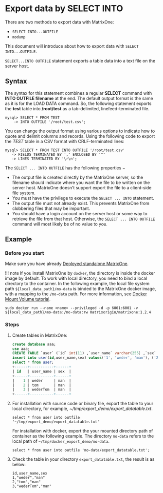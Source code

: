 # Export data by SELECT INTO

There are two methods to export data with MatrixOne:

- `SELECT INTO...OUTFILE`
- `modump`

This document will introduce about how to export data with `SELECT INTO...OUTFILE`.

`SELECT...INTO OUTFILE` statement exports a table data into a text file on the server host.

## Syntax

The syntax for this statement combines a regular **SELECT** command with **INTO OUTFILE filename** at the end. The default output format is the same as it is for the LOAD DATA command. So, the following statement exports the **test** table into **/root/test** as a tab-delimited, linefeed-terminated file.

```
mysql> SELECT * FROM TEST
    -> INTO OUTFILE '/root/test.csv';
```

You can change the output format using various options to indicate how to quote and delimit columns and records. Using the following code to export the *TEST* table in a CSV format with CRLF-terminated lines:

```
mysql> SELECT * FROM TEST INTO OUTFILE '/root/test.csv'
   -> FIELDS TERMINATED BY ',' ENCLOSED BY '"'
   -> LINES TERMINATED BY '\r\n';
```

The `SELECT ... INTO OUTFILE` has the following properties −

- The output file is created directly by the MatrixOne server, so the filename should indicate where you want the file to be written on the server host. MatrixOne doesn't support export the file to a client-side file system.
- You must have the privilege to execute the `SELECT ... INTO` statement.
- The output file must not already exist. This prevents MatrixOne from clobbering files that may be important.
- You should have a login account on the server host or some way to retrieve the file from that host. Otherwise, the `SELECT ... INTO OUTFILE` command will most likely be of no value to you.

## Example

### Before you start

Make sure you have already [Deployed standalone MatrixOne](../../Get-Started/install-standalone-matrixone.md).

!!! note
    If you install MatrixOne by `docker`, the directory is inside the docker image by default. To work with local directory, you need to bind a local directory to the container. In the following example, the local file system path `${local_data_path}/mo-data` is binded to the MatrixOne docker image, with a mapping to the `/mo-data` path. For more information, see [Docker Mount Volume tutorial](https://www.freecodecamp.org/news/docker-mount-volume-guide-how-to-mount-a-local-directory/).

```
sudo docker run --name <name> --privileged -d -p 6001:6001 -v ${local_data_path}/mo-data:/mo-data:rw matrixorigin/matrixone:1.2.4
```

### Steps

1. Create tables in MatrixOne:

    ```sql
    create database aaa;
    use aaa;
    CREATE TABLE `user` (`id` int(11) ,`user_name` varchar(255) ,`sex` varchar(255));
    insert into user(id,user_name,sex) values('1', 'weder', 'man'), ('2', 'tom', 'man'), ('3', 'wederTom', 'man');
    select * from user;
    +------+-----------+------+
    | id   | user_name | sex  |
    +------+-----------+------+
    |    1 | weder     | man  |
    |    2 | tom       | man  |
    |    3 | wederTom  | man  |
    +------+-----------+------+
    ```

2. For installation with source code or binary file, export the table to your local directory, for example, *~/tmp/export_demo/export_datatable.txt*.

    ```
    select * from user into outfile '~/tmp/export_demo/export_datatable.txt'
    ```

    For installation with docker, export the your mounted directory path of container as the following example. The directory `mo-data` refers to the local path of `~/tmp/docker_export_demo/mo-data`.

    ```
    select * from user into outfile 'mo-data/export_datatable.txt';
    ```

3. Check the table in your directory `export_datatable.txt`, the result is as below:

    ```
    id,user_name,sex
    1,"weder","man"
    2,"tom","man"
    3,"wederTom","man"
    ```
